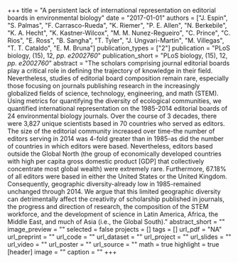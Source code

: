 +++
title = "A persistent lack of international representation on editorial boards in environmental biology"
date = "2017-01-01"
authors = ["J. Espin", "S. Palmas", "F. Carrasco-Rueda", "K. Riemer", "P. E. Allen", "N. Berkebile", "K. A. Hecht", "K. Kastner-Wilcox", "M. M. Nunez-Regueiro", "C. Prince", "C. Rios", "E. Ross", "B. Sangha", "T. Tyler", "J. Ungvari-Martin", "M. Villegas", "T. T. Cataldo", "E. M. Bruna"]
publication_types = ["2"]
publication = "PLoS biology, (15), 12, _pp. e2002760_"
publication_short = "PLoS biology, (15), 12, _pp. e2002760_"
abstract = "The scholars comprising journal editorial boards play a critical role in defining the trajectory of knowledge in their field. Nevertheless, studies of editorial board composition remain rare, especially those focusing on journals publishing research in the increasingly globalized fields of science, technology, engineering, and math (STEM). Using metrics for quantifying the diversity of ecological communities, we quantified international representation on the 1985-2014 editorial boards of 24 environmental biology journals. Over the course of 3 decades, there were 3,827 unique scientists based in 70 countries who served as editors. The size of the editorial community increased over time-the number of editors serving in 2014 was 4-fold greater than in 1985-as did the number of countries in which editors were based. Nevertheless, editors based outside the Global North (the group of economically developed countries with high per capita gross domestic product [GDP] that collectively concentrate most global wealth) were extremely rare. Furthermore, 67.18% of all editors were based in either the United States or the United Kingdom. Consequently, geographic diversity-already low in 1985-remained unchanged through 2014. We argue that this limited geographic diversity can detrimentally affect the creativity of scholarship published in journals, the progress and direction of research, the composition of the STEM workforce, and the development of science in Latin America, Africa, the Middle East, and much of Asia (i.e., the Global South)."
abstract_short = ""
image_preview = ""
selected = false
projects = []
tags = []
url_pdf = "NA"
url_preprint = ""
url_code = ""
url_dataset = ""
url_project = ""
url_slides = ""
url_video = ""
url_poster = ""
url_source = ""
math = true
highlight = true
[header]
image = ""
caption = ""
+++
